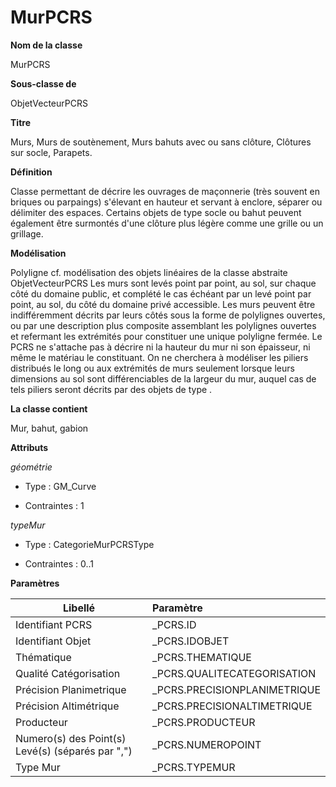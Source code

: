 # MurPCRS #



**Nom de la classe**

MurPCRS

**Sous-classe de**

ObjetVecteurPCRS

**Titre**

Murs, Murs de soutènement, Murs bahuts avec ou sans clôture, Clôtures sur socle, Parapets.

**Définition**

Classe permettant de décrire les ouvrages de maçonnerie (très souvent en briques ou parpaings) s'élevant en hauteur et servant à enclore, séparer ou délimiter des espaces. Certains objets de type socle ou bahut peuvent également être surmontés d'une clôture plus légère comme une grille ou un grillage.

**Modélisation**

Polyligne cf. modélisation des objets linéaires de la classe abstraite ObjetVecteurPCRS Les murs sont levés point par point, au sol, sur chaque côté du domaine public, et complété le cas échéant par un levé point par point, au sol, du côté du domaine privé accessible. Les murs peuvent être indifféremment décrits par leurs côtés sous la forme de polylignes ouvertes, ou par une description plus composite assemblant les polylignes ouvertes et refermant les extrémités pour constituer une unique polyligne fermée.
Le PCRS ne s'attache pas à décrire ni la hauteur du mur ni son épaisseur, ni même le matériau le constituant.
On ne cherchera à modéliser les piliers distribués le long ou aux extrémités de murs seulement lorsque leurs dimensions au sol sont différenciables de la largeur du mur, auquel cas de tels piliers seront décrits par des objets de type <PilierPCRS>.

**La classe contient**

Mur, bahut, gabion

**Attributs**

*géométrie*

- Type : GM_Curve

- Contraintes : 1

*typeMur*

- Type : CategorieMurPCRSType

- Contraintes : 0..1

**Paramètres**

| Libellé | Paramètre |
| ---------|:-------------|
|Identifiant PCRS|_PCRS.ID|
|Identifiant Objet|_PCRS.IDOBJET|
|Thématique|_PCRS.THEMATIQUE|
|Qualité Catégorisation|_PCRS.QUALITECATEGORISATION|
|Précision Planimetrique|_PCRS.PRECISIONPLANIMETRIQUE|
|Précision Altimétrique|_PCRS.PRECISIONALTIMETRIQUE|
|Producteur|_PCRS.PRODUCTEUR|
|Numero(s) des Point(s) Levé(s) (séparés par ",")|_PCRS.NUMEROPOINT|
|Type Mur|_PCRS.TYPEMUR|
